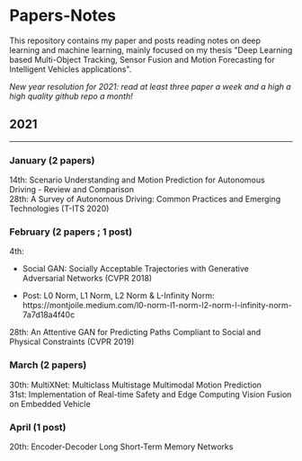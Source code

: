 # Papers-Notes

This repository contains my paper and posts reading notes on deep learning and machine learning, mainly focused on my thesis "Deep Learning based Multi-Object Tracking, Sensor Fusion and Motion Forecasting for Intelligent Vehicles applications".

*New year resolution for 2021: read at least three paper a week and a high a high quality github repo a month!*

## 2021 
--------------------------
### January (2 papers)
14th: Scenario Understanding and Motion Prediction for Autonomous Driving - Review and Comparison \
28th: A Survey of Autonomous Driving: Common Practices and Emerging Technologies (T-ITS 2020)

### February (2 papers ; 1 post)
4th: 
<ul>
<li><p>Social GAN: Socially Acceptable Trajectories with Generative Adversarial Networks (CVPR 2018)</p></li>
<li><p>Post: L0 Norm, L1 Norm, L2 Norm & L-Infinity Norm: https://montjoile.medium.com/l0-norm-l1-norm-l2-norm-l-infinity-norm-7a7d18a4f40c</p></li>
</ul>
28th: An Attentive GAN for Predicting Paths Compliant to Social and Physical Constraints (CVPR 2019)

### March (2 papers)
30th: MultiXNet: Multiclass Multistage Multimodal Motion Prediction \
31st: Implementation of Real-time Safety and Edge Computing Vision Fusion on Embedded Vehicle 

### April (1 post)
20th: Encoder-Decoder Long Short-Term Memory Networks
